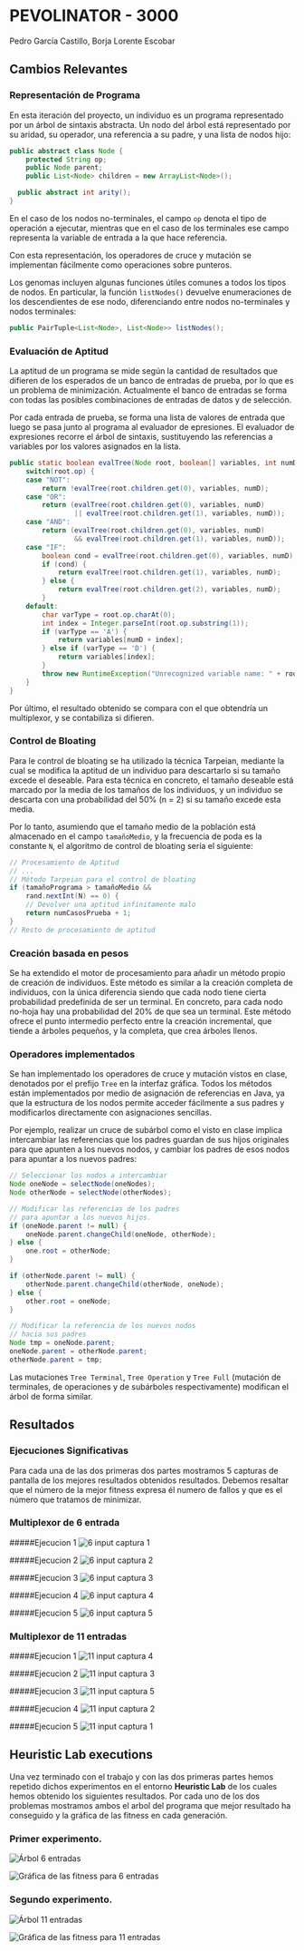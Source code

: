 PEVOLINATOR - 3000
===============
Pedro García Castillo, Borja Lorente Escobar

Cambios Relevantes
---------

### Representación de Programa

En esta iteración del proyecto, un individuo es un programa representado por un árbol de sintaxis abstracta. Un nodo del árbol está representado por su aridad, su operador, una referencia a su padre, y una lista de nodos hijo:

```java
public abstract class Node {  
	protected String op;
	public Node parent;
	public List<Node> children = new ArrayList<Node>();

  public abstract int arity();
}
```

En el caso de los nodos no-terminales, el campo `op` denota el tipo de operación a ejecutar, mientras que en el caso de los terminales ese campo representa la variable de entrada a la que hace referencia.

Con esta representación, los operadores de cruce y mutación se implementan fácilmente como operaciones sobre punteros.

Los genomas incluyen algunas funciones útiles comunes a todos los tipos de nodos. En particular, la función `listNodes()` devuelve enumeraciones de los descendientes de ese nodo, diferenciando entre nodos no-terminales y nodos terminales:

```java
public PairTuple<List<Node>, List<Node>> listNodes();
```

### Evaluación de Aptitud

La aptitud de un programa se mide según la cantidad de resultados que difieren de los esperados de un banco de entradas de prueba, por lo que es un problema de minimización. Actualmente el banco de entradas se forma con todas las posibles combinaciones de entradas de datos y de selección.

Por cada entrada de prueba, se forma una lista de valores de entrada que luego se pasa junto al programa al evaluador de epresiones. El evaluador de expresiones recorre el árbol de sintaxis, sustituyendo las referencias a variables por los valores asignados en la lista.

```java
public static boolean evalTree(Node root, boolean[] variables, int numD) {
	switch(root.op) {
	case "NOT":
		return !evalTree(root.children.get(0), variables, numD);
	case "OR":
		return (evalTree(root.children.get(0), variables, numD)
				|| evalTree(root.children.get(1), variables, numD));
	case "AND":
		return (evalTree(root.children.get(0), variables, numD)
				&& evalTree(root.children.get(1), variables, numD));
	case "IF":
		boolean cond = evalTree(root.children.get(0), variables, numD);
		if (cond) {
			return evalTree(root.children.get(1), variables, numD);
		} else {
			return evalTree(root.children.get(2), variables, numD);
		}
	default:
		char varType = root.op.charAt(0);
		int index = Integer.parseInt(root.op.substring(1));
		if (varType == 'A') {
			return variables[numD + index];
		} else if (varType == 'D') {
			return variables[index];
		}
		throw new RuntimeException("Unrecognized variable name: " + root.op);
	}
}
```

Por último, el resultado obtenido se compara con el que obtendría un multiplexor, y se contabiliza si difieren.

### Control de Bloating

Para le control de bloating se ha utilizado la técnica Tarpeian, mediante la cual se modifica la aptitud de un individuo para descartarlo si su tamaño excede el deseable. Para esta técnica en concreto, el tamaño deseable está marcado por la media de los tamaños de los individuos, y un individuo se descarta con una probabilidad del 50% (n = 2) si su tamaño excede esta media. 

Por lo tanto, asumiendo que el tamaño medio de la población está almacenado en el campo `tamañoMedio`, y la frecuencia de poda es la constante `N`, el algoritmo de control de bloating sería el siguiente:

```java
// Procesamiento de Aptitud
// ...
// Método Tarpeian para el control de bloating
if (tamañoPrograma > tamañoMedio &&
	rand.nextInt(N) == 0) {
	// Devolver una aptitud infinitamente malo
	return numCasosPrueba + 1;
}
// Resto de procesamiento de aptitud
``` 

### Creación basada en pesos

Se ha extendido el motor de procesamiento para añadir un método propio de creación de individuos. Este método es similar a la creación completa de individuos, con la única diferencia siendo que cada nodo tiene cierta probabilidad predefinida de ser un terminal. En concreto, para cada nodo no-hoja hay una probabilidad del 20% de que sea un terminal. Este método ofrece el punto intermedio perfecto entre la creación incremental, que tiende a árboles pequeños, y la completa, que crea árboles llenos.

### Operadores implementados

Se han implementado los operadores de cruce y mutación vistos en clase, denotados por el prefijo `Tree` en la interfaz gráfica. Todos los métodos están implementados por medio de asignación de referencias en Java, ya que la estructura de los nodos permite acceder fácilmente a sus padres y modificarlos directamente con asignaciones sencillas. 

Por ejemplo, realizar un cruce de subárbol como el visto en clase implica intercambiar las referencias que los padres guardan de sus hijos originales para que apunten a los nuevos nodos, y cambiar los padres de esos nodos para apuntar a los nuevos padres:

```java
// Seleccionar los nodos a intercambiar
Node oneNode = selectNode(oneNodes);
Node otherNode = selectNode(otherNodes);

// Modificar las referencias de los padres 
// para apuntar a los nuevos hijos.
if (oneNode.parent != null) {			
	oneNode.parent.changeChild(oneNode, otherNode);
} else {
	one.root = otherNode;
}

if (otherNode.parent != null) {			
	otherNode.parent.changeChild(otherNode, oneNode);
} else {
	other.root = oneNode;
}

// Modificar la referencia de los nuevos nodos
// hacia sus padres
Node tmp = oneNode.parent;
oneNode.parent = otherNode.parent;
otherNode.parent = tmp;
```

Las mutaciones `Tree Terminal`, `Tree Operation` y `Tree Full` (mutación de terminales, de operaciones y de subárboles respectivamente) modifican el árbol de forma similar.

Resultados
------------

### Ejecuciones Significativas
Para cada una de las dos primeras dos partes mostramos 5 capturas de pantalla de los mejores resultados obtenidos resultados. Debemos resaltar que el número de la mejor fitness expresa él numero de fallos y que es el número que tratamos de minimizar.

### Multiplexor de 6 entrada

#####Ejecucion 1
![6 input captura 1](./graphics/2_inp_1.png)

#####Ejecucion 2
![6 input captura 2](./graphics/2_inp_2.png) 

#####Ejecucion 3
![6 input captura 3](./graphics/2_inp_3.png) 

#####Ejecucion 4
![6 input captura 4](./graphics/2_inp_4.png) 

#####Ejecucion 5
![6 input captura 5](./graphics/2_inp_5.png) 


### Multiplexor de 11 entradas

#####Ejecucion 1
![11 input captura 4](./graphics/3_inp_4.png)

#####Ejecucion 2
![11 input captura 3](./graphics/3_inp_3.png) 

#####Ejecucion 3
![11 input captura 5](./graphics/3_inp_5.png)

#####Ejecucion 4
![11 input captura 2](./graphics/3_inp_2.png)

#####Ejecucion 5
![11 input captura 1](./graphics/3_inp_1.png) 




Heuristic Lab executions
-------------------------

Una vez terminado con el trabajo y con las dos primeras partes hemos repetido dichos experimentos en el entorno **Heuristic Lab** de los cuales hemos obtenido los siguientes resultados. Por cada uno de los dos problemas mostramos ambos el arbol del programa que mejor resultado ha conseguido y la gráfica de las fitness en cada generación.

### Primer experimento.

![Árbol 6 entradas](./graphics/tree_6.png)   

![Gráfica de las fitness para 6 entradas](./graphics/qualities_6.png)

### Segundo experimento.

![Árbol 11 entradas](./graphics/tree_11.png)   

![Gráfica de las fitness para 11 entradas](./graphics/qualities_11.png) 
